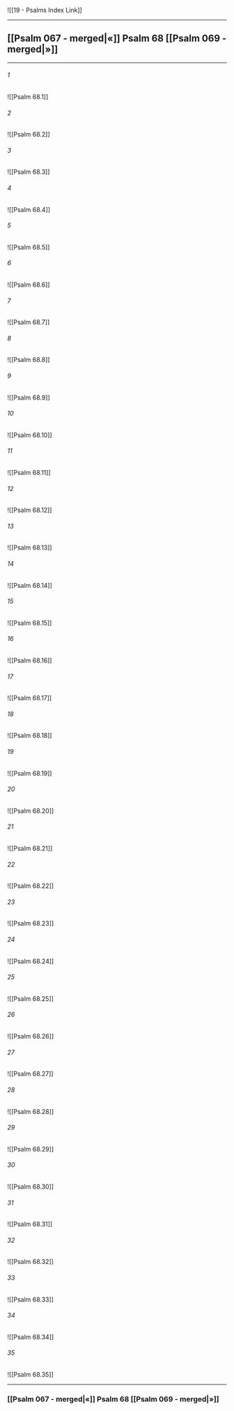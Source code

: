 ![[19 - Psalms Index Link]]

---
##  [[Psalm 067 - merged|«]] Psalm 68 [[Psalm 069 - merged|»]]

---

###### 1
![[Psalm 68.1]] 

###### 2
![[Psalm 68.2]] 

###### 3
![[Psalm 68.3]] 

###### 4
![[Psalm 68.4]]

###### 5 
![[Psalm 68.5]] 

###### 6
![[Psalm 68.6]] 

###### 7
![[Psalm 68.7]] 

###### 8
![[Psalm 68.8]] 

###### 9
![[Psalm 68.9]] 

###### 10
![[Psalm 68.10]] 

###### 11
![[Psalm 68.11]] 

###### 12
![[Psalm 68.12]]

###### 13
![[Psalm 68.13]] 

###### 14
![[Psalm 68.14]] 

###### 15
![[Psalm 68.15]]

###### 16
![[Psalm 68.16]] 

###### 17
![[Psalm 68.17]]

###### 18
![[Psalm 68.18]] 

###### 19
![[Psalm 68.19]] 

###### 20
![[Psalm 68.20]]

###### 21
![[Psalm 68.21]] 

###### 22
![[Psalm 68.22]] 

###### 23
![[Psalm 68.23]]

###### 24
![[Psalm 68.24]] 

###### 25
![[Psalm 68.25]]

###### 26
![[Psalm 68.26]] 

###### 27
![[Psalm 68.27]] 

###### 28
![[Psalm 68.28]]

###### 29
![[Psalm 68.29]] 

###### 30
![[Psalm 68.30]] 

###### 31
![[Psalm 68.31]] 

###### 32
![[Psalm 68.32]] 

###### 33
![[Psalm 68.33]]

###### 34
![[Psalm 68.34]] 

###### 35
![[Psalm 68.35]]


---
###  [[Psalm 067 - merged|«]] Psalm 68 [[Psalm 069 - merged|»]]
